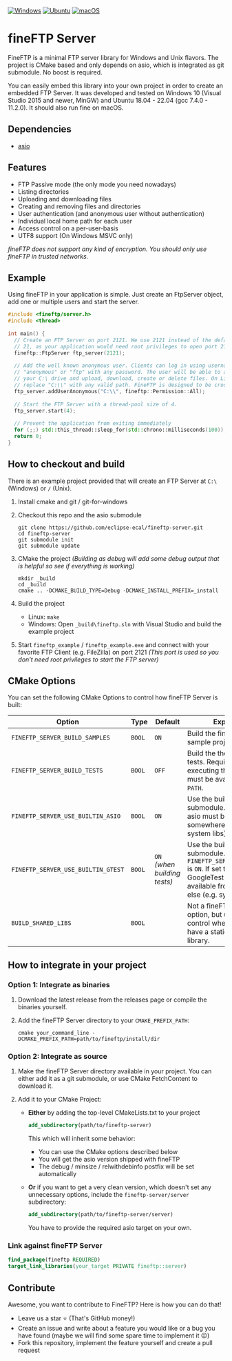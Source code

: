 [![Windows](https://github.com/eclipse-ecal/fineftp-server/actions/workflows/build-windows.yml/badge.svg)](https://github.com/eclipse-ecal/fineftp-server/actions/workflows/build-windows.yml) [![Ubuntu](https://github.com/eclipse-ecal/fineftp-server/actions/workflows/build-ubuntu.yml/badge.svg)](https://github.com/eclipse-ecal/fineftp-server/actions/workflows/build-ubuntu.yml) [![macOS](https://github.com/eclipse-ecal/fineftp-server/actions/workflows/build-macos.yml/badge.svg)](https://github.com/eclipse-ecal/fineftp-server/actions/workflows/build-macos.yml)

# fineFTP Server

FineFTP is a minimal FTP server library for Windows and Unix flavors. The project is CMake based and only depends on asio, which is integrated as git submodule. No boost is required.

You can easily embed this library into your own project in order to create an embedded FTP Server. It was developed and tested on Windows 10 (Visual Studio 2015 and newer, MinGW) and Ubuntu 18.04 - 22.04 (gcc 7.4.0 - 11.2.0). It should also run fine on macOS.

## Dependencies

- [asio](https://github.com/chriskohlhoff/asio)

## Features

- FTP Passive mode (the only mode you need nowadays)
- Listing directories
- Uploading and downloading files
- Creating and removing files and directories
- User authentication (and anonymous user without authentication)
- Individual local home path for each user
- Access control on a per-user-basis
- UTF8 support (On Windows MSVC only)

*fineFTP does not support any kind of encryption. You should only use fineFTP in trusted networks.*

## Example

Using fineFTP in your application is simple. Just create an FtpServer object, add one or multiple users and start the server.

```cpp
#include <fineftp/server.h>
#include <thread>
 
int main() {
  // Create an FTP Server on port 2121. We use 2121 instead of the default port
  // 21, as your application would need root privileges to open port 21.
  fineftp::FtpServer ftp_server(2121);
 
  // Add the well known anonymous user. Clients can log in using username
  // "anonymous" or "ftp" with any password. The user will be able to access
  // your C:\ drive and upload, download, create or delete files. On Linux just
  // replace "C:\\" with any valid path. FineFTP is designed to be cross-platform.
  ftp_server.addUserAnonymous("C:\\", fineftp::Permission::All);
  
  // Start the FTP Server with a thread-pool size of 4.
  ftp_server.start(4);
 
  // Prevent the application from exiting immediately
  for (;;) std::this_thread::sleep_for(std::chrono::milliseconds(100));
  return 0;
}
```

## How to checkout and build

There is an example project provided that will create an FTP Server at `C:\` (Windows) or `/` (Unix).

1. Install cmake and git / git-for-windows

2. Checkout this repo and the asio submodule
	```console
	git clone https://github.com/eclipse-ecal/fineftp-server.git
	cd fineftp-server
	git submodule init
	git submodule update
	```

3. CMake the project *(Building as debug will add some debug output that is helpful so see if everything is working)*
	```console
	mkdir _build
	cd _build
	cmake .. -DCMAKE_BUILD_TYPE=Debug -DCMAKE_INSTALL_PREFIX=_install
	```

4. Build the project
	- Linux: `make`
	- Windows: Open `_build\fineftp.sln` with Visual Studio and build the example project

5. Start `fineftp_example` / `fineftp_example.exe` and connect with your favorite FTP Client (e.g. FileZilla) on port 2121 *(This port is used so you don't need root privileges to start the FTP server)*

## CMake Options

You can set the following CMake Options to control how fineFTP Server is built:

**Option**                       | **Type** | **Default** | **Explanation**                                                                                                 |
|--------------------------------|----------|-------------|-----------------------------------------------------------------------------------------------------------------|
| `FINEFTP_SERVER_BUILD_SAMPLES` | `BOOL` | `ON` | Build the fineFTP Server sample project.                                                                         |
| `FINEFTP_SERVER_BUILD_TESTS` | `BOOL` | `OFF` | Build the the fineftp-server tests. Requires C++17. For executing the tests, `curl` must be available from the `PATH`. |
| `FINEFTP_SERVER_USE_BUILTIN_ASIO`| `BOOL`| `ON` | Use the builtin asio submodule. If set to `OFF`, asio must be available from somewhere else (e.g. system libs). |
| `FINEFTP_SERVER_USE_BUILTIN_GTEST`| `BOOL`| `ON` <br>_(when building tests)_ | Use the builtin GoogleTest submodule. Only needed if `FINEFTP_SERVER_BUILD_TESTS` is `ON`. If set to `OFF`, GoogleTest must be available from somewhere else (e.g. system libs). |
| `BUILD_SHARED_LIBS` | `BOOL` |             | Not a fineFTP Server option, but use this to control whether you want to have a static or shared library.               |

## How to integrate in your project

### Option 1: Integrate as binaries

1. Download the latest release from the releases page or compile the binaries yourself.

2. Add the fineFTP Server directory to your `CMAKE_PREFIX_PATH`:

    ```shell
    cmake your_command_line -DCMAKE_PREFIX_PATH=path/to/fineftp/install/dir
    ```

### Option 2: Integrate as source

1. Make the fineFTP Server directory available in your project. You can either add it as a git submodule, or use CMake FetchContent to download it.

2. Add it to your CMake Project:

    - **Either** by adding the top-level CMakeLists.txt to your project

        ```cmake
        add_subdirectory(path/to/fineftp-server)
        ```

        This which will inherit some behavior:

        - You can use the CMake options described below
        - You will get the asio version shipped with fineFTP
        - The debug / minsize / relwithdebinfo postfix will be set automatically


    - **Or** if you want to get a very clean version, which doesn't set any unnecessary options, include the `fineftp-server/server` subdirectory:

        ```cmake
        add_subdirectory(path/to/fineftp-server/server)
        ```

      You have to provide the required asio target on your own.

### Link against fineFTP Server

```cmake
find_package(fineftp REQUIRED)
target_link_libraries(your_target PRIVATE fineftp::server)
```

## Contribute

Awesome, you want to contribute to FineFTP? Here is how you can do that!

- Leave us a star ⭐️ (That's GitHub money!)
- Create an issue and write about a feature you would like or a bug you have found (maybe we will find some spare time to implement it 😉)
- Fork this repository, implement the feature yourself and create a pull request
